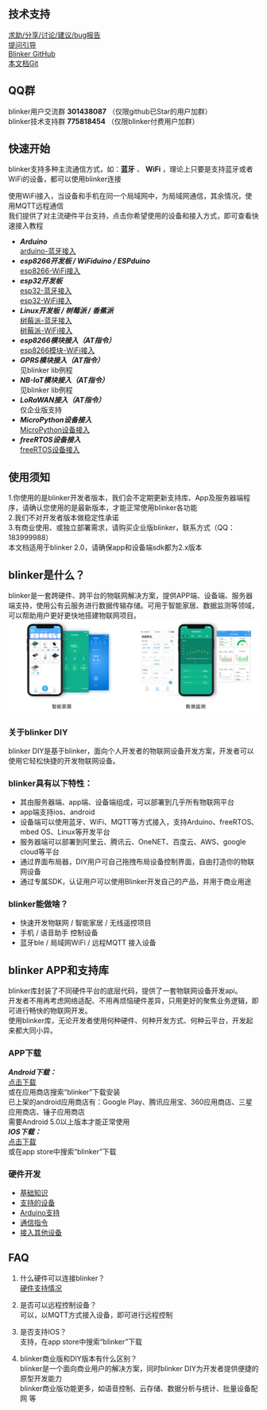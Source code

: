 ## 技术支持
[求助/分享/讨论/建议/bug报告](https://www.arduino.cn/forum-132-1.html)  
[提问引导](https://www.arduino.cn/thread-83658-1-1.html)  
[Blinker GitHub](https://github.com/blinker-iot/)  
[本文档Git](https://github.com/blinker-iot/blinker-doc)  

## QQ群  
blinker用户交流群   **301438087**  （仅限github已Star的用户加群）  
blinker技术支持群   **775818454**  （仅限blinker付费用户加群）  

## 快速开始  
blinker支持多种主流通信方式，如：**蓝牙** 、 **WiFi** ，理论上只要是支持蓝牙或者WiFi的设备，都可以使用blinker连接  

使用WiFi接入，当设备和手机在同一个局域网中，为局域网通信，其余情况，使用MQTT远程通信  
我们提供了对主流硬件平台支持，点击你希望使用的设备和接入方式，即可查看快速接入教程  
  
- ***Arduino***  
[arduino-蓝牙接入](?file=001-快速开始/01-arduino-蓝牙接入 "arduino-蓝牙接入")
- ***esp8266开发板 / WiFiduino / ESPduino***  
[esp8266-WiFi接入](?file=001-快速开始/02-esp8266-WiFi接入 "esp8266-WiFi接入")
- ***esp32开发板***  
[esp32-蓝牙接入](?file=001-快速开始/03-esp32-蓝牙接入 "esp32-蓝牙接入")  
[esp32-WiFi接入](?file=001-快速开始/04-esp32-WiFi接入 "esp32-WiFi接入")
- ***Linux开发板 / 树莓派 / 香蕉派***   
[树莓派-蓝牙接入](?file=001-快速开始/07-树莓派-蓝牙接入 "树莓派-蓝牙接入")  
[树莓派-WiFi接入](?file=001-快速开始/09-树莓派-WiFi接入 "树莓派-WiFi接入")  
- ***esp8266模块接入（AT指令）***  
[esp8266模块-WiFi接入](?file=001-快速开始/10-esp8266模块-WiFi接入 "esp8266模块-WiFi接入")
- ***GPRS模块接入（AT指令）***  
见blinker lib例程  
- ***NB-IoT模块接入（AT指令）***  
见blinker lib例程 
- ***LoRaWAN接入（AT指令）***  
仅企业版支持  
- ***MicroPython设备接入***  
[MicroPython设备接入](?file=001-快速开始/13-MicroPython设备接入 "MicroPython设备接入")  
- ***freeRTOS设备接入***  
[freeRTOS设备接入](?file=001-快速开始/14-freeRTOS接入 "freeRTOS接入")

## 使用须知
1.你使用的是blinker开发者版本，我们会不定期更新支持库、App及服务器端程序，请确认您使用的是最新版本，才能正常使用blinker各功能  
2.我们不对开发者版本做稳定性承诺  
3.有商业使用、或独立部署需求，请购买企业版blinker，联系方式（QQ：183999988）  
本文档适用于blinker 2.0，请确保app和设备端sdk都为2.x版本  

## blinker是什么？  
blinker是一套跨硬件、跨平台的物联网解决方案，提供APP端、设备端、服务器端支持，使用公有云服务进行数据传输存储。可用于智能家居、数据监测等领域，可以帮助用户更好更快地搭建物联网项目。
![](assets/000/blinker-all.jpg)

### 关于blinker DIY
blinker DIY是基于blinker，面向个人开发者的物联网设备开发方案，开发者可以使用它轻松快捷的开发物联网设备。

### blinker具有以下特性：  
- 其由服务器端、app端、设备端组成，可以部署到几乎所有物联网平台  
- app端支持ios、android  
- 设备端可以使用蓝牙、WiFi、MQTT等方式接入，支持Arduino、freeRTOS、mbed OS、Linux等开发平台  
- 服务器端可以部署到阿里云、腾讯云、OneNET、百度云、AWS、google cloud等平台  
- 通过界面布局器，DIY用户可自己拖拽布局设备控制界面，自由打造你的物联网设备  
- 通过专属SDK，认证用户可以使用Blinker开发自己的产品，并用于商业用途  
  
### blinker能做啥？  
- 快速开发物联网 / 智能家居 / 无线遥控项目  
- 手机 / 语音助手 控制设备  
- 蓝牙ble / 局域网WiFi / 远程MQTT 接入设备  
  
## blinker APP和支持库  
blinker库封装了不同硬件平台的底层代码，提供了一套物联网设备开发api。  
开发者不用再考虑网络适配、不用再烦恼硬件差异，只用更好的聚焦业务逻辑，即可进行畅快的物联网开发。  
使用blinker库，无论开发者使用何种硬件、何种开发方式、何种云平台，开发起来都大同小异。  

### APP下载  
***Android下载：***  
[点击下载](https://github.com/blinker-iot/app-release/releases)  
或在应用商店搜索“blinker”下载安装  
已上架的android应用商店有：Google Play、腾讯应用宝、360应用商店、三星应用商店、锤子应用商店  
需要Android 5.0以上版本才能正常使用  
***IOS下载：***  
[点击下载](https://itunes.apple.com/cn/app/id1357907814)  
或在app store中搜索“blinker”下载   

### 硬件开发
- [基础知识](?file=002-开发入门/000-基础知识 "基础知识")
- [支持的设备](?file=003-硬件开发/01-设备端支持 "支持的设备")
- [Arduino支持](?file=003-硬件开发/02-Arduino支持 "Arduino支持")
- [通信指令](?file=003-硬件开发/18-通信指令 "通信指令")
- [接入其他设备](?file=003-硬件开发/19-接入其他设备 "接入其他设备")  


## FAQ  
1. 什么硬件可以连接blinker？  
[硬件支持情况](?file=003-硬件开发/01-支持的设备 "支持的设备")  

2. 是否可以远程控制设备？  
可以，以MQTT方式接入设备，即可进行远程控制  

3. 是否支持IOS？  
支持，在app store中搜索“blinker”下载  

4. blinker商业版和DIY版本有什么区别？  
blinker是一个面向商业用户的解决方案，同时blinker DIY为开发者提供便捷的原型开发能力  
blinker商业版功能更多，如语音控制、云存储、数据分析与统计、批量设备配网 等  